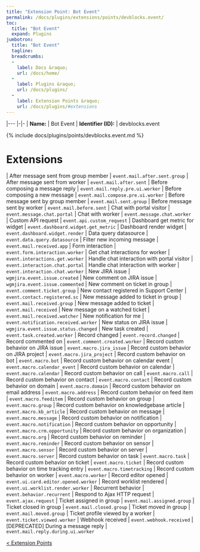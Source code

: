 ```yaml
---
title: "Extension Point: Bot Event"
permalink: /docs/plugins/extensions/points/devblocks.event/
toc:
  title: "Bot Event"
  expand: Plugins
jumbotron:
  title: "Bot Event"
  tagline: 
  breadcrumbs:
  -
    label: Docs &raquo;
    url: /docs/home/
  -
    label: Plugins &raquo;
    url: /docs/plugins/
  -
    label: Extension Points &raquo;
    url: /docs/plugins/#extensions
---
```


|---
|-|-
| **Name:** | Bot Event
| **Identifier (ID):** | devblocks.event

{% include docs/plugins/points/devblocks.event.md %}

# Extensions

| After message sent from group member | `event.mail.after.sent.group`
| After message sent from worker | `event.mail.after.sent`
| Before composing a message reply | `event.mail.reply.pre.ui.worker`
| Before composing a new message | `event.mail.compose.pre.ui.worker`
| Before message sent by group member | `event.mail.sent.group`
| Before message sent by worker | `event.mail.before.sent`
| Chat with portal visitor | `event.message.chat.portal`
| Chat with worker | `event.message.chat.worker`
| Custom API request | `event.api.custom_request`
| Dashboard get metric for widget | `event.dashboard.widget.get_metric`
| Dashboard render widget | `event.dashboard.widget.render`
| Data query datasource | `event.data.query.datasource`
| Filter new incoming message | `event.mail.received.app`
| Form interaction | `event.form.interaction.worker`
| Get chat interactions for worker | `event.interactions.get.worker`
| Handle chat interaction with portal visitor | `event.interaction.chat.portal`
| Handle chat interaction with worker | `event.interaction.chat.worker`
| New JIRA issue | `wgmjira.event.issue.created`
| New comment on JIRA issue | `wgmjira.event.issue.commented`
| New comment on ticket in group | `event.comment.ticket.group`
| New contact registered in Support Center | `event.contact.registered.sc`
| New message added to ticket in group | `event.mail.received.group`
| New message added to ticket | `event.mail.received`
| New message on a watched ticket | `event.mail.received.watcher`
| New notification for me | `event.notification.received.worker`
| New status on JIRA issue | `wgmjira.event.issue.status.changed`
| New task created | `event.task.created.worker`
| Record changed | `event.record.changed`
| Record commented on | `event.comment.created.worker`
| Record custom behavior on JIRA issue | `event.macro.jira_issue`
| Record custom behavior on JIRA project | `event.macro.jira_project`
| Record custom behavior on bot | `event.macro.bot`
| Record custom behavior on calendar event | `event.macro.calendar_event`
| Record custom behavior on calendar | `event.macro.calendar`
| Record custom behavior on call | `event.macro.call`
| Record custom behavior on contact | `event.macro.contact`
| Record custom behavior on domain | `event.macro.domain`
| Record custom behavior on email address | `event.macro.address`
| Record custom behavior on feed item | `event.macro.feeditem`
| Record custom behavior on group | `event.macro.group`
| Record custom behavior on knowledgebase article | `event.macro.kb_article`
| Record custom behavior on message | `event.macro.message`
| Record custom behavior on notification | `event.macro.notification`
| Record custom behavior on opportunity | `event.macro.crm.opportunity`
| Record custom behavior on organization | `event.macro.org`
| Record custom behavior on reminder | `event.macro.reminder`
| Record custom behavior on sensor | `event.macro.sensor`
| Record custom behavior on server | `event.macro.server`
| Record custom behavior on task | `event.macro.task`
| Record custom behavior on ticket | `event.macro.ticket`
| Record custom behavior on time tracking entry | `event.macro.timetracking`
| Record custom behavior on worker | `event.macro.worker`
| Record editor opened | `event.ui.card.editor.opened.worker`
| Record worklist rendered | `event.ui.worklist.render.worker`
| Recurrent behavior | `event.behavior.recurrent`
| Respond to Ajax HTTP request | `event.ajax.request`
| Ticket assigned in group | `event.mail.assigned.group`
| Ticket closed in group | `event.mail.closed.group`
| Ticket moved in group | `event.mail.moved.group`
| Ticket profile viewed by a worker | `event.ticket.viewed.worker`
| Webhook received | `event.webhook.received`
| [DEPRECATED] During a message reply | `event.mail.reply.during.ui.worker`

<div class="section-nav">
	<div class="left">
		<a href="/docs/plugins/extensions/#extension-points" class="prev">&lt; Extension Points</a>
	</div>
	<div class="right align-right">
	</div>
</div>
<div class="clear"></div>